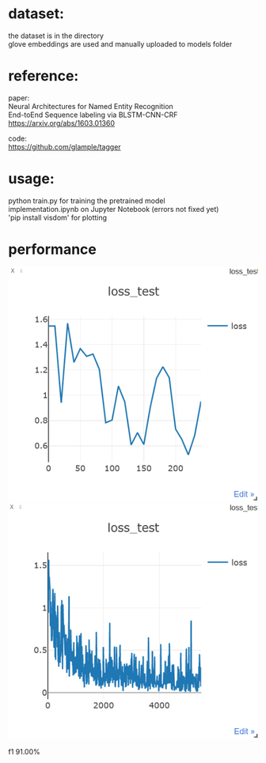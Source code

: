 # dataset:
   the dataset is in the directory<br />
   glove embeddings are used and manually uploaded to models folder


# reference:<br />

   paper:<br />
           Neural Architectures for Named Entity Recognition<br />
           End-toEnd Sequence labeling via BLSTM-CNN-CRF<br />
           https://arxiv.org/abs/1603.01360<br />
           
   code:<br />
           https://github.com/glample/tagger<br />
# usage:
   python train.py for training the pretrained model<br />
   implementation.ipynb on Jupyter Notebook (errors not fixed yet)<br />
   'pip install visdom' for plotting

# performance

   ![alt text](https://github.com/AnnieQurat/pytorch-bert-crf-ner/blob/main/progress-epochs/200%20epochs.png)
   ![alt text](https://github.com/AnnieQurat/pytorch-bert-crf-ner/blob/main/progress-epochs/5000%20epochs.png)
   
   f1 91.00%
